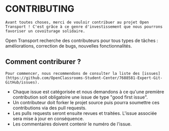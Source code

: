 # CONTRIBUTING

```
Avant toutes choses, merci de vouloir contribuer au projet Open Transport ! C'est grâce à ce genre d'investissement que nous pourrons favoriser un covoiturage solidaire.

```

Open Transport recherche des contributeurs pour tous types de tâches : améliorations, correction de bugs, nouvelles fonctionnalités.

## Comment contriburer ?

```
Pour commencer, nous recommendons de consulter la liste des [issues](https://github.com/OpenClassrooms-Student-Center/7688581-Expert-Git-GitHub/issues). 
```
- Chaque issue est catégorisée et nous demandons à ce qu'une première contribution soit obligatoire une issue de type "good first issue".  
- Un contributeur doit forker le projet source puis pourra soumettre ces contributions via des pull requests.  
- Les pulls requests seront ensuite revues et traitées. L'issue associée sera mise à jour en conséquence.  
- Les commentaires doivent contenir le numéro de l'issue.
